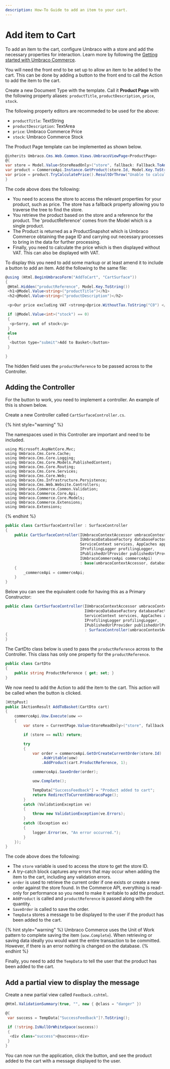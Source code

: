 ```yaml
---
description: How-To Guide to add an item to your cart.
---
```


# Add item to Cart

To add an item to the cart, configure Umbraco with a store and add the necessary properties for interaction. Learn more by following the [Getting started with Umbraco Commerce](../getting-started/umbraco-configuration.md).

You will need the front end to be set up to allow an item to be added to the cart. This can be done by adding a button to the front end to call the Action to add the item to the cart.

Create a new Document Type with the template. Call it **Product Page** with the following property aliases: `productTitle`, `productDescription`, `price`, `stock`.

The following property editors are recommeded to be used for the above:

* `productTitle`: TextString
* `productDescription`: TextArea
* `price`: Umbraco Commerce Price
* `stock`: Umbraco Commerce Stock

The Product Page template can be implemented as shown below.

```csharp
@inherits Umbraco.Cms.Web.Common.Views.UmbracoViewPage<ProductPage>
@{
var store = Model.Value<StoreReadOnly>("store", fallback: Fallback.ToAncestors);
var product = CommerceApi.Instance.GetProduct(store.Id, Model.Key.ToString(), "en-GB");
var price = product.TryCalculatePrice().ResultOrThrow("Unable to calculate product price");
}
```

The code above does the following:

* You need to access the store to access the relevant properties for your product, such as price. The store has a fallback property allowing you to traverse the tree to find the store.
* You retrieve the product based on the store and a reference for the product. The 'productReference' comes from the Model which is a single product.
* The Product is returned as a ProductSnapshot which is Umbraco Commerce obtaining the page ID and carrying out necessary processes to bring in the data for further processing.
* Finally, you need to calculate the price which is then displayed without VAT. This can also be displayed with VAT.

To display this you need to add some markup or at least amend it to include a button to add an item. Add the following to the same file:

```csharp
@using (Html.BeginUmbracoForm("AddToCart", "CartSurface"))
{
 @Html.Hidden("productReference", Model.Key.ToString())
 <h1>@Model.Value<string>("productTitle")</h1>
 <h2>@Model.Value<string>("productDescription")</h2>

 <p>Our price excluding VAT <strong>@price.WithoutTax.ToString("C0") </strong></p>

 if (@Model.Value<int>("stock") == 0)
 {
  <p>Sorry, out of stock</p>
 }
 else
 {
  <button type="submit">Add to Basket</button>
 }

}
```

The hidden field uses the `productReference` to be passed across to the Controller.

## Adding the Controller

For the button to work, you need to implement a controller. An example of this is shown below.

Create a new Controller called `CartSurfaceController.cs`.

{% hint style="warning" %}

The namespaces used in this Controller are important and need to be included.

```
using Microsoft.AspNetCore.Mvc;
using Umbraco.Cms.Core.Cache;
using Umbraco.Cms.Core.Logging;
using Umbraco.Cms.Core.Models.PublishedContent;
using Umbraco.Cms.Core.Routing;
using Umbraco.Cms.Core.Services;
using Umbraco.Cms.Core.Web;
using Umbraco.Cms.Infrastructure.Persistence;
using Umbraco.Cms.Web.Website.Controllers;
using Umbraco.Commerce.Common.Validation;
using Umbraco.Commerce.Core.Api;
using Umbraco.Commerce.Core.Models;
using Umbraco.Commerce.Extensions;
using Umbraco.Extensions;
```

{% endhint %}

```csharp
public class CartSurfaceController : SurfaceController
{
    public CartSurfaceController(IUmbracoContextAccessor umbracoContextAccessor, 
                                 IUmbracoDatabaseFactory databaseFactory, 
                                 ServiceContext services, AppCaches appCaches,
                                 IProfilingLogger profilingLogger, 
                                 IPublishedUrlProvider publishedUrlProvider, 
                                 IUmbracoCommerceApi commerceApi) 
                                 : base(umbracoContextAccessor, databaseFactory, services, appCaches, profilingLogger, publishedUrlProvider)
    {
        _commerceApi = commerceApi;
    }
}
```

Below you can see the equivalent code for having this as a Primary Constructor:

```csharp
public class CartSurfaceController(IUmbracoContextAccessor umbracoContextAccessor, 
                                   IUmbracoDatabaseFactory databaseFactory, 
                                   ServiceContext services, AppCaches appCaches, 
                                   IProfilingLogger profilingLogger, 
                                   IPublishedUrlProvider publishedUrlProvider) 
                                   : SurfaceController(umbracoContextAccessor, databaseFactory, services, appCaches, profilingLogger, publishedUrlProvider)
{
}
```

The CartDto class below is used to pass the `productReference` across to the Controller. This class has only one property for the `productReference`.

```csharp
public class CartDto
{
    public string ProductReference { get; set; }
}
```

We now need to add the Action to add the item to the cart. This action will be called when the button is clicked.

```csharp
[HttpPost]
public IActionResult AddToBasket(CartDto cart)
{
    commerceApi.Uow.Execute(uow =>
    {
        var store = CurrentPage.Value<StoreReadOnly>("store", fallback: Fallback.ToAncestors);

        if (store == null) return;

        try
        {
            var order = commerceApi.GetOrCreateCurrentOrder(store.Id)
                .AsWritable(uow)
                .AddProduct(cart.ProductReference, 1);

            commerceApi.SaveOrder(order);

            uow.Complete();

            TempData["SuccessFeedback"] = "Product added to cart";
            return RedirectToCurrentUmbracoPage();
        }
        catch (ValidationException ve)
        {
            throw new ValidationException(ve.Errors);
        }
        catch (Exception ex)
        {
            logger.Error(ex, "An error occurred.");
        }
    });
}
```

The code above does the following:

* The `store` variable is used to access the store to get the store ID.
* A try-catch block captures any errors that may occur when adding the item to the cart, including any validation errors.
* `order` is used to retrieve the current order if one exists or create a new order against the store found. In the Commerce API, everything is read-only for performance so you need to make it writable to add the product.
* `AddProduct` is called and `productReference` is passed along with the quantity.
* `SaveOrder` is called to save the order.
* `TempData` stores a message to be displayed to the user if the product has been added to the cart.

{% hint style="warning" %}
Umbraco Commerce uses the Unit of Work pattern to complete saving the item (`uow.Complete`). When retrieving or saving data ideally you would want the entire transaction to be committed. However, if there is an error nothing is changed on the database.
{% endhint %}

Finally, you need to add the `TempData` to tell the user that the product has been added to the cart.

## Add a partial view to display the message

Create a new partial view called `Feedback.cshtml`.

```csharp
@Html.ValidationSummary(true, "", new { @class = "danger" })

@{
 var success = TempData["SuccessFeedback"]?.ToString();

 if (!string.IsNullOrWhiteSpace(success))
 {
  <div class="success">@success</div>
 }
}
```

You can now run the application, click the button, and see the product added to the cart with a message displayed to the user.
